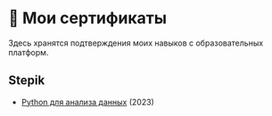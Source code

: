 # 📜 Мои сертификаты
Здесь хранятся подтверждения моих навыков с образовательных платформ.

## Stepik
- [Python для анализа данных](certificates/python_stepik.pdf) (2023)


